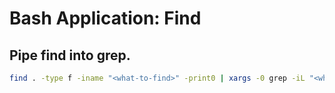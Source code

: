 # Bash Application: Find

## Pipe find into grep.

```bash
find . -type f -iname "<what-to-find>" -print0 | xargs -0 grep -iL "<what-to-grep>"
```
